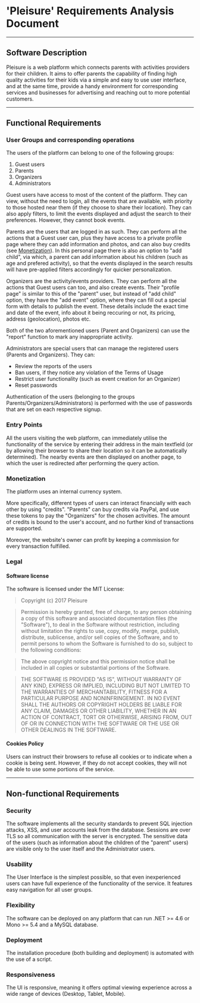 # 'Pleisure' Requirements Analysis Document
***
## Software Description
Pleisure is a web platform which connects parents with activities providers for their children. It aims to offer parents the capability of finding high quality activities for their kids via a simple and easy to use user interface, and at the same time, provide a handy environment for corresponding services and businesses for advertising and reaching out to more potential customers.
***
## Functional Requirements
### User Groups and corresponding operations
The users of the platform can belong to one of the following groups:

1. Guest users
2. Parents
3. Organizers
4. Administrators

Guest users have access to most of the content of the platform. They can view, without the need to login, all the events that are available, with priority to those hosted near them (if they choose to share their location). They can also apply filters, to limit the events displayed and adjust the search to their preferences. However, they cannot book events.

Parents are the users that are logged in as such. They can perform all the actions that a Guest user can, plus they have access to a private profile page where they can add information and photos, and can also buy credits (see [Monetization](#monetization)). In this personal page there is also an option to "add child", via which, a parent can add information about his children (such as age and prefered activity), so that the events displayed in the search results will have pre-applied filters accordingly for quicker personalization.

Organizers are the activity/events providers. They can perform all the actions that Guest users can too, and also create events. Their "profile page" is similar to this of the "parent" user, but instead of "add child" option, they have the "add event" option, where they can fill out a special form with details to publish the event. These details include the exact time and date of the event, info about it being reccuring or not, its pricing, address (geolocation), photos etc.

Both of the two aforementioned users (Parent and Organizers) can use the "report" function to mark any inappropriate activity.

Administrators are special users that can manage the registered users (Parents and Organizers). They can:
- Review the reports of the users
- Ban users, if they notice any violation of the Terms of Usage
- Restrict user functionality (such as event creation for an Organizer)
- Reset passwords

Authentication of the users (belonging to the groups Parents/Organizers/Administrators) is performed with the use of  passwords that are set on each respective signup.
### Entry Points
All the users visiting the web platform, can immediately utilise the functionality of the service by entering their address in the main textfield (or by allowing their browser to share their location so it can be automatically determined). The nearby events are then displayed on another page, to which the user is redirected after performing the query action.
### Monetization
The platform uses an internal currency system. 

More specifically, different types of users can interact financially with each other by using "credits". "Parents" can buy credits via PayPal, and use these tokens to pay the "Organizers" for the chosen activities. The amount of credits is bound to the user's account, and no further kind of transactions are supported.

Moreover, the website's owner can profit by keeping a commission for every transaction fulfilled.
### Legal
#### Software license
The software is licensed under the MIT License:

> Copyright (c) 2017 Pleisure

> Permission is hereby granted, free of charge, to any person obtaining a copy
> of this software and associated documentation files (the "Software"), to deal
> in the Software without restriction, including without limitation the rights
> to use, copy, modify, merge, publish, distribute, sublicense, and/or sell
> copies of the Software, and to permit persons to whom the Software is
> furnished to do so, subject to the following conditions:

> The above copyright notice and this permission notice shall be included in all
> copies or substantial portions of the Software.

> THE SOFTWARE IS PROVIDED "AS IS", WITHOUT WARRANTY OF ANY KIND, EXPRESS OR
> IMPLIED, INCLUDING BUT NOT LIMITED TO THE WARRANTIES OF MERCHANTABILITY,
> FITNESS FOR A PARTICULAR PURPOSE AND NONINFRINGEMENT. IN NO EVENT SHALL THE
> AUTHORS OR COPYRIGHT HOLDERS BE LIABLE FOR ANY CLAIM, DAMAGES OR OTHER
> LIABILITY, WHETHER IN AN ACTION OF CONTRACT, TORT OR OTHERWISE, ARISING FROM,
> OUT OF OR IN CONNECTION WITH THE SOFTWARE OR THE USE OR OTHER DEALINGS IN THE
> SOFTWARE.

#### Cookies Policy
Users can instruct their browsers to refuse all cookies or to indicate when a cookie is being sent. However, if they do not accept cookies, they will not be able to use some portions of the service.
***
## Non-functional Requirements
### Security
The software implements all the security standards to prevent SQL injection attacks, XSS, and user accounts leak from the database.
Sessions are over TLS so all communication with the server is encrypted.
The sensitive data of the users (such as information about the children of the "parent" users) are visible only to the user itself and the Administrator users.
### Usability
The User Interface is the simplest possible, so that even inexperienced users can have full experience of the functionality of the service. It features easy navigation for all user groups.

### Flexibility
The software can be deployed on any platform that can run .NET >= 4.6 or Mono >= 5.4 and a MySQL database.

### Deployment
The installation procedure (both building and deployment) is automated with the use of a script.

### Responsiveness
The UI is responsive, meaning it offers optimal viewing experience across a wide range of devices (Desktop, Tablet, Mobile).